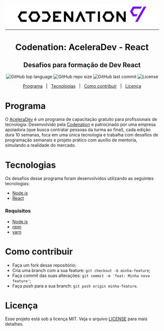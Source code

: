 <p align="center">
  <img src="./.github/logo.svg" />
</p>

---

<h1 align="center">
  Codenation: AceleraDev - React
</h1>

<h2 align="center">
  Desafios para formação de Dev React
</h2>

<p align="center">
  <img alt="GitHub top language" src="https://img.shields.io/github/languages/top/Jejinketsu/codination-react-challenge">
  <img alt="GitHub repo size" src="https://img.shields.io/github/repo-size/Jejinketsu/codination-react-challenge">
  <img alt="GitHub last commit" src="https://img.shields.io/github/last-commit/Jejinketsu/codination-react-challenge">
  <img alt="License" src="https://img.shields.io/github/license/Jejinketsu/codination-react-challenge">
</p>

<p align="center">
  <a href="#programa">Programa</a>
  &nbsp;&nbsp;|&nbsp;&nbsp;
  <a href="#tecnologias">Tecnologias</a>
  &nbsp;&nbsp;|&nbsp;&nbsp;
  <a href="#como-contribuir">Como contribuir</a>
  &nbsp;&nbsp;|&nbsp;&nbsp;
  <a href="#licença">Licença</a>
</p>

# Programa

O [AceleraDev](https://www.codenation.dev/aceleradev/ds-online-1/) é um programa de capacitação gratuito para profissionais de tecnologia. Desenvolvido pela [Codenation](https://www.codenation.dev) e patrocinado por uma empresa apoiadora (que busca contratar pessoas da turma ao final), cada edição dura 10 semanas, foca em uma única tecnologia e trabalha com desafios de programação semanais e projeto prático com auxílio de mentoria, simulando a realidade do mercado.

# Tecnologias

Os desafios desse programa foram desenvolvidos utilizando as seguintes tecnologias:

- [Node.js](https://nodejs.org/)
- [React](https://reactjs.org)

### Requisitos

- [Node.js](https://nodejs.org/)
- [npm](https://npmjs.com/)
- [yarn](https://yarnpkg.com/)

# Como contribuir

- Faça um fork desse repositório;
- Cria uma branch com a sua feature: `git checkout -b minha-feature`;
- Faça commit das suas alterações: `git commit -m 'feat: Minha nova feature'`;
- Faça push para a sua branch: `git push origin minha-feature`.

# Licença

Esse projeto está sob a licença MIT. Veja o arquivo [LICENSE](LICENSE) para mais detalhes.

